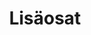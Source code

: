 ---
title: "Lisäosat"
linkTitle: "Lisäosat"
weight: 145
cloud: true
description: >
  Lisäpalveluita Kitsaan käyttäjille
---